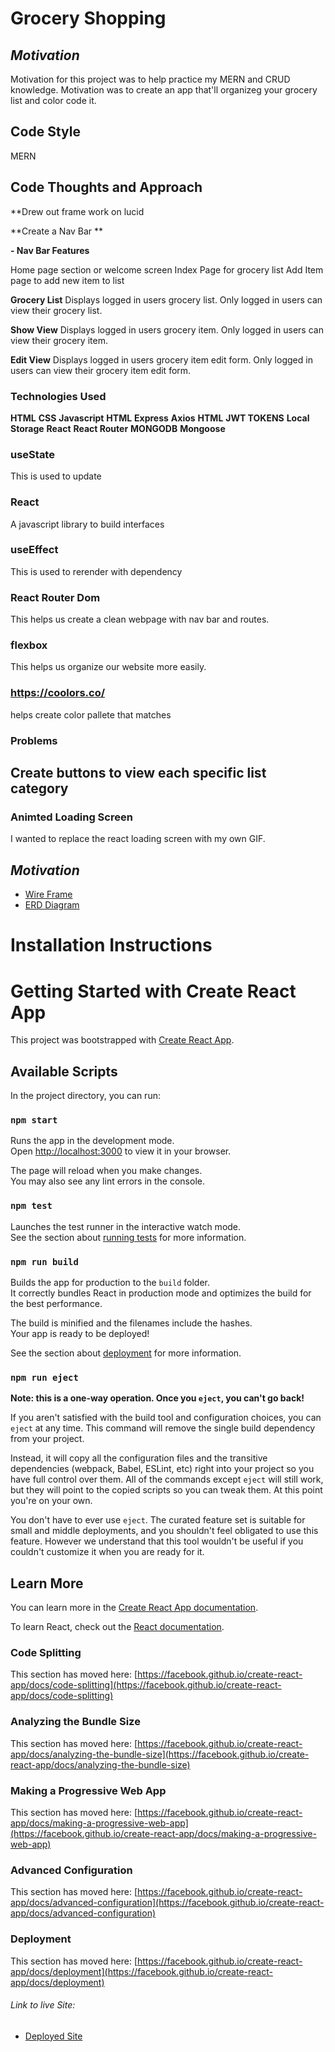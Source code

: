 # Grocery Shopping
## ***Motivation***
Motivation for this project was to help practice my MERN and CRUD knowledge. 
Motivation was to create an app that'll organizeg your grocery list and color code it.

## Code Style
MERN

## Code Thoughts and Approach
**Drew out frame work on lucid




**Create a Nav Bar **

**- Nav Bar Features**
 
 Home page section or welcome screen
 Index Page for grocery list
 Add Item page to add new item to list
 
 
 
 




**Grocery List**
Displays logged in users grocery list.
Only logged in users can view their grocery list.


**Show View**
Displays logged in users grocery item.
Only logged in users can view their grocery item.

**Edit View** 
Displays logged in users grocery item edit form.
Only logged in users can view their grocery item edit form.


 ### Technologies Used
 **HTML** 
 **CSS** 
 **Javascript** 
 **HTML** 
 **Express** 
 **Axios** 
 **HTML** 
 **JWT TOKENS** 
 **Local Storage** 
 **React** 
 **React Router** 
 **MONGODB** 
 **Mongoose** 


### useState
This is used to update

### React
A javascript library to build interfaces

### useEffect
This is used to rerender with dependency 
### React Router Dom
This helps us create a clean webpage with nav bar and routes. 

### flexbox
This helps us organize our website more easily. 

### https://coolors.co/ 
helps create color pallete that matches

### Problems 



## Create buttons to view each specific list category


### Animted Loading Screen
I wanted to replace the react loading screen with my own GIF. 


## ***Motivation***
- [Wire Frame](https://lucid.app/lucidspark/4c381191-ece2-4bcc-b628-430371d058d8/edit?viewport_loc=-7394%2C-3149%2C7843%2C4194%2C0_0&invitationId=inv_4eac247d-6831-408c-9c56-ed967eeb3b77) 
- [ERD Diagram](https://lucid.app/lucidchart/62e43ced-a21a-4302-aafb-ffee3b308d05/edit?viewport_loc=-229%2C203%2C2373%2C1118%2ChlcMLo5CNE7S&invitationId=inv_5308e125-d34c-44c9-b5f7-ea91eae068ee) 



# Installation Instructions

# Getting Started with Create React App

This project was bootstrapped with [Create React App](https://github.com/facebook/create-react-app).

## Available Scripts

In the project directory, you can run:

### `npm start`

Runs the app in the development mode.\
Open [http://localhost:3000](http://localhost:3000) to view it in your browser.

The page will reload when you make changes.\
You may also see any lint errors in the console.

### `npm test`

Launches the test runner in the interactive watch mode.\
See the section about [running tests](https://facebook.github.io/create-react-app/docs/running-tests) for more information.

### `npm run build`

Builds the app for production to the `build` folder.\
It correctly bundles React in production mode and optimizes the build for the best performance.

The build is minified and the filenames include the hashes.\
Your app is ready to be deployed!

See the section about [deployment](https://facebook.github.io/create-react-app/docs/deployment) for more information.

### `npm run eject`

**Note: this is a one-way operation. Once you `eject`, you can't go back!**

If you aren't satisfied with the build tool and configuration choices, you can `eject` at any time. This command will remove the single build dependency from your project.

Instead, it will copy all the configuration files and the transitive dependencies (webpack, Babel, ESLint, etc) right into your project so you have full control over them. All of the commands except `eject` will still work, but they will point to the copied scripts so you can tweak them. At this point you're on your own.

You don't have to ever use `eject`. The curated feature set is suitable for small and middle deployments, and you shouldn't feel obligated to use this feature. However we understand that this tool wouldn't be useful if you couldn't customize it when you are ready for it.

## Learn More

You can learn more in the [Create React App documentation](https://facebook.github.io/create-react-app/docs/getting-started).

To learn React, check out the [React documentation](https://reactjs.org/).

### Code Splitting

This section has moved here: [https://facebook.github.io/create-react-app/docs/code-splitting](https://facebook.github.io/create-react-app/docs/code-splitting)

### Analyzing the Bundle Size

This section has moved here: [https://facebook.github.io/create-react-app/docs/analyzing-the-bundle-size](https://facebook.github.io/create-react-app/docs/analyzing-the-bundle-size)

### Making a Progressive Web App

This section has moved here: [https://facebook.github.io/create-react-app/docs/making-a-progressive-web-app](https://facebook.github.io/create-react-app/docs/making-a-progressive-web-app)

### Advanced Configuration

This section has moved here: [https://facebook.github.io/create-react-app/docs/advanced-configuration](https://facebook.github.io/create-react-app/docs/advanced-configuration)

### Deployment

This section has moved here: [https://facebook.github.io/create-react-app/docs/deployment](https://facebook.github.io/create-react-app/docs/deployment)



###### Link to live Site: 
- [Deployed Site](https://grocer-frontend.onrender.com) 
